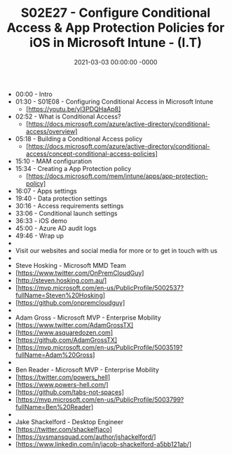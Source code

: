 ﻿---
layout: post
title: "S02E27 - Configure Conditional Access & App Protection Policies for iOS in Microsoft Intune - (I.T)"
date: 2021-03-03 00:00:00 -0000
categories:
---
 * 00:00 - Intro
 * 01:30 - S01E08 - Configuring Conditional Access in Microsoft Intune
   - [https://youtu.be/yI3PDQHaAp8]
 * 02:52 - What is Conditional Access?
   - [https://docs.microsoft.com/azure/active-directory/conditional-access/overview]
 * 05:18 - Building a Conditional Access policy
   - [https://docs.microsoft.com/azure/active-directory/conditional-access/concept-conditional-access-policies]
 * 15:10 - MAM configuration
 * 15:34 - Creating a App Protection policy
   - [https://docs.microsoft.com/mem/intune/apps/app-protection-policy]
 * 16:07 - Apps settings
 * 19:40 - Data protection settings
 * 30:16 - Access requirements settings
 * 33:06 - Conditional launch settings
 * 36:33 - iOS demo
 * 45:00 - Azure AD audit logs
 * 49:46 - Wrap up
 * 
 * Visit our websites and social media for more or to get in touch with us
 * 
 * Steve Hosking - Microsoft MMD Team
 * [https://www.twitter.com/OnPremCloudGuy]
 * [http://steven.hosking.com.au/]
 * [https://mvp.microsoft.com/en-us/PublicProfile/5002537?fullName=Steven%20Hosking]
 * [https://github.com/onpremcloudguy]
 * 
 * Adam Gross - Microsoft MVP - Enterprise Mobility
 * [https://www.twitter.com/AdamGrossTX]
 * [https://www.asquaredozen.com]
 * [https://github.com/AdamGrossTX]
 * [https://mvp.microsoft.com/en-us/PublicProfile/5003519?fullName=Adam%20Gross]
 * 
 * Ben Reader - Microsoft MVP - Enterprise Mobility
 * [https://twitter.com/powers_hell]
 * [https://www.powers-hell.com/]
 * [https://github.com/tabs-not-spaces]
 * [https://mvp.microsoft.com/en-us/PublicProfile/5003799?fullName=Ben%20Reader]
 * 
 * Jake Shackelford - Desktop Engineer
 * [https://twitter.com/shackelfjaco]
 * [https://sysmansquad.com/author/jshackelford/]
 * [https://www.linkedin.com/in/jacob-shackelford-a5bb121ab/]
